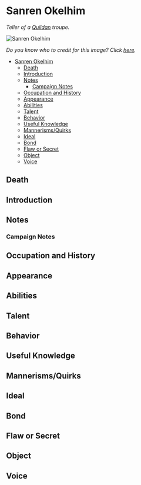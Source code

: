 # Sanren Okelhim
*Teller of a [Quildan](/FactionsOrganizations/Quildan.md) troupe.*

![Sanren Okelhim](https://i.pinimg.com/564x/16/e0/bf/16e0bff84009e9b1f7b0167d18b7e317.jpg)

*Do you know who to credit for this image? Click [here](https://airtable.com/shr3qtfCwGUUMYQqI).*

- [Sanren Okelhim](#Sanren-Okelhim)
  - [Death](#Death)
  - [Introduction](#Introduction)
  - [Notes](#Notes)
    - [Campaign Notes](#Campaign-Notes)
  - [Occupation and History](#Occupation-and-History)
  - [Appearance](#Appearance)
  - [Abilities](#Abilities)
  - [Talent](#Talent)
  - [Behavior](#Behavior)
  - [Useful Knowledge](#Useful-Knowledge)
  - [Mannerisms/Quirks](#MannerismsQuirks)
  - [Ideal](#Ideal)
  - [Bond](#Bond)
  - [Flaw or Secret](#Flaw-or-Secret)
  - [Object](#Object)
  - [Voice](#Voice)

## Death
## Introduction
## Notes
### Campaign Notes
## Occupation and History
## Appearance
## Abilities
## Talent
## Behavior
## Useful Knowledge
## Mannerisms/Quirks
## Ideal
## Bond
## Flaw or Secret
## Object
## Voice